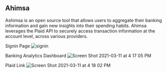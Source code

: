## Ahimsa

Ashimsa is an open source tool that allows users to aggregate their banking information and gain new insights into their spending habits.
Ahimsa leverages the Plaid API to securely access transaction information at the account level, across various providers. 


Signin Page
![signin](https://user-images.githubusercontent.com/71414939/110873277-7de6e300-8275-11eb-9b1a-5913e03cc87d.png)

Banking Analytics Dashboard
![Screen Shot 2021-03-11 at 4 17 05 PM](https://user-images.githubusercontent.com/71414939/110873253-6d366d00-8275-11eb-8dcb-d47844205523.png)

Plaid Link
![Screen Shot 2021-03-11 at 4 18 02 PM](https://user-images.githubusercontent.com/71414939/110873287-84755a80-8275-11eb-9918-142849e5445d.png)



